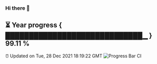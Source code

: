 ### Hi there 👋
⏳ Year progress { █████████████████████████████▁ } 99.11 %
---
⏰ Updated on Tue, 28 Dec 2021 18:19:22 GMT
![Progress Bar CI](https://github.com/liununu/liununu/workflows/Progress%20Bar%20CI/badge.svg)
